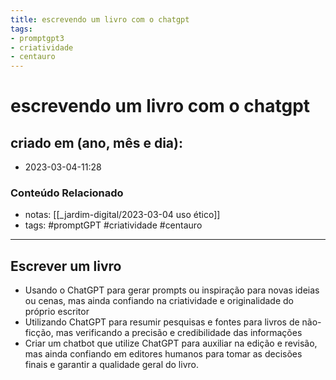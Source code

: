 ```yaml
---
title: escrevendo um livro com o chatgpt
tags:
- promptgpt3
- criatividade
- centauro
---
```

# escrevendo um livro com o chatgpt

## criado em (ano, mês e dia): 
- 2023-03-04-11:28

### Conteúdo Relacionado
- notas: [[_jardim-digital/2023-03-04 uso ético]]
- tags: #promptGPT #criatividade #centauro
---
## Escrever um livro

- Usando o ChatGPT para gerar prompts ou inspiração para novas ideias ou cenas, mas ainda confiando na criatividade e originalidade do próprio escritor
- Utilizando ChatGPT para resumir pesquisas e fontes para livros de não-ficção, mas verificando a precisão e credibilidade das informações
- Criar um chatbot que utilize ChatGPT para auxiliar na edição e revisão, mas ainda confiando em editores humanos para tomar as decisões finais e garantir a qualidade geral do livro.